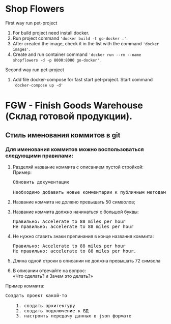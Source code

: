 # Shop Flowers
First way run pet-project
1. For build project need install docker.
2. Run project command <code>'docker build -t go-docker .'</code>.
3. After created the image, check it in the list with the command <code>'docker images'</code>.
4. Create and run container command <code>'docker run --rm --name shopflowers -d -p 8000:8080 go-docker'</code>.

Second way run pet-project
1. Add file docker-compose for fast start pet-project. Start command <code>'docker-compose up -d'</code>





# FGW - Finish Goods Warehouse (Склад готовой продукции).

## Стиль именования коммитов в git

### Для именования коммитов можно воспользоваться следующими правилами:
1. Разделяй название коммита с описанием пустой стройкой:
   <br>Пример:
   <pre>Обновить документацию 

   Необходимо добавить новые комментарии к публичным методам класса Person.</pre>

2. Название коммита не должно превышать 50 символов;

3. Название коммита должно начинаться с большой буквы:
   <pre>Правильно: Accelerate to 88 miles per hour
   Не правильно: аccelerate to 88 miles per hour</pre>

4. Не нужно ставить знаки препинания в конце названия коммита:
   <pre>Правильно: Accelerate to 88 miles per hour
   Не правильно: аccelerate to 88 miles per hour.</pre>

5. Длина одной строки в описании не должна превышать 72 символа

6. В описании отвечайте на вопрос: <br> «Что сделать? и Зачем это делать?»

Пример коммита:

<pre>Создать проект какой-то

    1. создать архитектуру
    2. создать подключение к БД
    3. настроить передачу данных в json формате</pre>